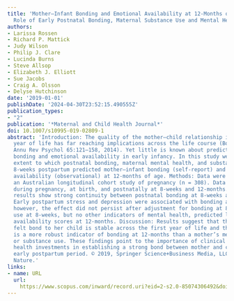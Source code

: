```yaml
---
title: 'Mother–Infant Bonding and Emotional Availability at 12-Months of Age: The
  Role of Early Postnatal Bonding, Maternal Substance Use and Mental Health'
authors:
- Larissa Rossen
- Richard P. Mattick
- Judy Wilson
- Philip J. Clare
- Lucinda Burns
- Steve Allsop
- Elizabeth J. Elliott
- Sue Jacobs
- Craig A. Olsson
- Delyse Hutchinson
date: '2019-01-01'
publishDate: '2024-04-30T23:52:15.490555Z'
publication_types:
- "2"
publication: '*Maternal and Child Health Journal*'
doi: 10.1007/s10995-019-02809-1
abstract: 'Introduction: The quality of the mother–child relationship in the first
  year of life has far reaching implications across the life course (Bornstein in
  Annu Rev Psychol 65:121–158, 2014). Yet little is known about predictors of maternal
  bonding and emotional availability in early infancy. In this study we examined the
  extent to which postnatal bonding, maternal mental health, and substance use at
  8-weeks postpartum predicted mother–infant bonding (self-report) and mother emotional
  availability (observational) at 12-months of age. Methods: Data were obtained from
  an Australian longitudinal cohort study of pregnancy (n = 308). Data were collected
  during pregnancy, at birth, and postnatally at 8-weeks and 12-months. Results: The
  results show strong continuity between postnatal bonding at 8-weeks and 12-months.
  Early postpartum stress and depression were associated with bonding at 12-months;
  however, the effect did not persist after adjustment for bonding at 8-weeks. Tobacco
  use at 8-weeks, but no other indicators of mental health, predicted lower emotional
  availability scores at 12-months. Discussion: Results suggest that the mother’s
  felt bond to her child is stable across the first year of life and that early bonding
  is a more robust indicator of bonding at 12-months than a mother’s mental health
  or substance use. These findings point to the importance of clinical and public
  health investments in establishing a strong bond between mother and child in the
  early postpartum period. © 2019, Springer Science+Business Media, LLC, part of Springer
  Nature.'
links:
- name: URL
  url: 
    https://www.scopus.com/inward/record.uri?eid=2-s2.0-85074306492&doi=10.1007%2fs10995-019-02809-1&partnerID=40&md5=b9b64534c46238e7e08c5313c94caceb
---
```

